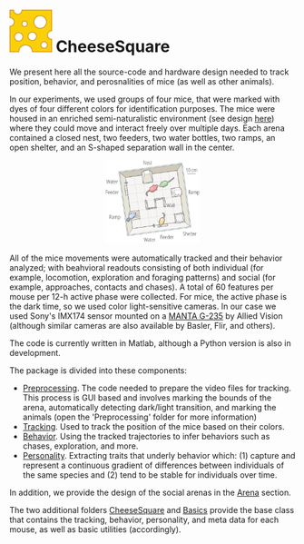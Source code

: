 # ![](https://github.com/AnonyMouseNeuro/CheeseSquare/raw/master/images/cheese.png) CheeseSquare

We present here all the source-code and hardware design needed to track position, behavior, and perosnalities of mice (as well as other animals). 

In our experiments, we used groups of four mice, that were marked with dyes of four different colors for identification purposes. The mice were housed in an enriched semi-naturalistic environment (see design [here](https://github.com/AnonyMouseNeuro/CheeseSquare/tree/master/Arena)) where they could move and interact freely over multiple days. Each arena contained a closed nest, two feeders, two water bottles, two ramps, an open shelter, and an S-shaped separation wall in the center. 

<p align="center">
<img src="https://github.com/AnonyMouseNeuro/CheeseSquare/raw/master/images/arena%20schematics.png" width="33%" />
</p>


All of the mice movements were automatically tracked and their behavior analyzed; with beahvioral readouts consisting of both individual (for example, locomotion, exploration and foraging patterns) and social (for example, approaches, contacts and chases). A total of 60 features per mouse per 12-h active phase were collected. For mice, the active phase is the dark time, so we used color light-sensitive cameras. In our case we used Sony's IMX174 sensor mounted on a [MANTA G-235](https://www.alliedvision.com/en/products/cameras/detail/Manta/G-235.html) by Allied Vision (although similar cameras are also available by Basler, Flir, and others).



The code is currently written in Matlab, although a Python version is also in development. 

The package is divided into these components:

- [Preprocessing](https://github.com/AnonyMouseNeuro/CheeseSquare/tree/master/Preprocessing). The code needed to prepare the video files for tracking. This process is GUI based and involves marking the bounds of the arena, automatically detecting dark/light transition, and marking the animals (open the 'Preprocessing' folder for more information)
- [Tracking](https://github.com/AnonyMouseNeuro/CheeseSquare/tree/master/Tracking). Used to track the position of the mice based on their colors.
- [Behavior](https://github.com/AnonyMouseNeuro/CheeseSquare/tree/master/Behavior). Using the tracked trajectories to infer behaviors such as chases, exploration, and more.
- [Personality](https://github.com/AnonyMouseNeuro/CheeseSquare/tree/master/Personality). Extracting traits that underly behavior which: (1) capture and represent a continuous gradient of differences between individuals of the same species and (2) tend to be stable for individuals over time.

In addition, we provide the design of the social arenas in the [Arena](https://github.com/AnonyMouseNeuro/CheeseSquare/tree/master/Arena) section.

The two additional folders [CheeseSquare](https://github.com/AnonyMouseNeuro/CheeseSquare/tree/master/CheeseSquare) and [Basics](https://github.com/AnonyMouseNeuro/CheeseSquare/tree/master/Basics) provide the base class that contains the tracking, behavior, personality, and meta data for each mouse, as well as basic utilities (accordingly).
